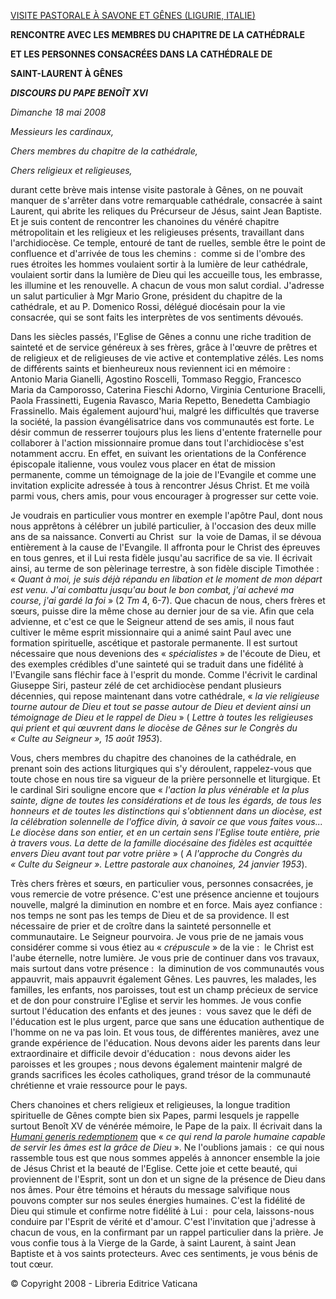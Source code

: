 [VISITE PASTORALE À SAVONE ET GÊNES (LIGURIE, ITALIE)](/content/benedict-xvi/fr/travels/2008/index_savona-genova.html)

**RENCONTRE AVEC LES MEMBRES DU CHAPITRE DE LA CATHÉDRALE**

**ET LES PERSONNES CONSACRÉES DANS LA CATHÉDRALE DE**

**SAINT-LAURENT À GÊNES**

***DISCOURS DU PAPE BENOÎT XVI***

*Dimanche 18 mai 2008*

*Messieurs les cardinaux,*

*Chers membres du chapitre de la cathédrale,*

*Chers religieux et religieuses,*

durant cette brève mais intense visite pastorale à Gênes, on ne pouvait manquer de s'arrêter dans votre remarquable cathédrale, consacrée à saint Laurent, qui abrite les reliques du Précurseur de Jésus, saint Jean Baptiste. Et je suis content de rencontrer les chanoines du vénéré chapitre métropolitain et les religieux et les religieuses présents, travaillant dans l'archidiocèse. Ce temple, entouré de tant de ruelles, semble être le point de confluence et d'arrivée de tous les chemins :  comme si de l'ombre des rues étroites les hommes voulaient sortir à la lumière de leur cathédrale, voulaient sortir dans la lumière de Dieu qui les accueille tous, les embrasse, les illumine et les renouvelle. A chacun de vous mon salut cordial. J'adresse un salut particulier à Mgr Mario Grone, président du chapitre de la cathédrale, et au P. Domenico Rossi, délégué diocésain pour la vie consacrée, qui se sont faits les interprètes de vos sentiments dévoués.

Dans les siècles passés, l'Eglise de Gênes a connu une riche tradition de sainteté et de service généreux à ses frères, grâce à l'œuvre de prêtres et de religieux et de religieuses de vie active et contemplative zélés. Les noms de différents saints et bienheureux nous reviennent ici en mémoire :  Antonio Maria Gianelli, Agostino Roscelli, Tommaso Reggio, Francesco Maria da Camporosso, Caterina Fieschi Adorno, Virginia Centurione Bracelli, Paola Frassinetti, Eugenia Ravasco, Maria Repetto, Benedetta Cambiagio Frassinello. Mais également aujourd'hui, malgré les difficultés que traverse la société, la passion évangélisatrice dans vos communautés est forte. Le désir commun de resserrer toujours plus les liens d'entente fraternelle pour collaborer à l'action missionnaire promue dans tout l'archidiocèse s'est notamment accru. En effet, en suivant les orientations de la Conférence épiscopale italienne, vous voulez vous placer en état de mission permanente, comme un témoignage de la joie de l'Evangile et comme une invitation explicite adressée à tous à rencontrer Jésus Christ. Et me voilà parmi vous, chers amis, pour vous encourager à progresser sur cette voie.

Je voudrais en particulier vous montrer en exemple l'apôtre Paul, dont nous nous apprêtons à célébrer un jubilé particulier, à l'occasion des deux mille ans de sa naissance. Converti au Christ  sur  la voie de Damas, il se dévoua entièrement à la cause de l'Evangile. Il affronta pour le Christ des épreuves en tous genres, et il Lui resta fidèle jusqu'au sacrifice de sa vie. Il écrivait ainsi, au terme de son pèlerinage terrestre, à son fidèle disciple Timothée :  « *Quant à moi, je suis déjà répandu en libation et le moment de mon départ est venu. J'ai combattu jusqu'au bout le bon combat, j'ai achevé ma course, j'ai gardé la foi* » (2 *Tm* 4, 6-7). Que chacun de nous, chers frères et sœurs, puisse dire la même chose au dernier jour de sa vie. Afin que cela advienne, et c'est ce que le Seigneur attend de ses amis, il nous faut cultiver le même esprit missionnaire qui a animé saint Paul avec une formation spirituelle, ascétique et pastorale permanente. Il est surtout nécessaire que nous devenions des « *spécialistes* » de l'écoute de Dieu, et des exemples crédibles d'une sainteté qui se traduit dans une fidélité à l'Evangile sans fléchir face à l'esprit du monde. Comme l'écrivit le cardinal Giuseppe Siri, pasteur zélé de cet archidiocèse pendant plusieurs décennies, qui repose maintenant dans votre cathédrale, « *la vie religieuse tourne autour de Dieu et tout se passe autour de Dieu et devient ainsi un témoignage de Dieu et le rappel de Dieu* » ( *Lettre à toutes les religieuses qui prient et qui œuvrent dans le diocèse de Gênes sur le Congrès du « *Culte au Seigneur* », 15 août 1953*).

Vous, chers membres du chapitre des chanoines de la cathédrale, en prenant soin des actions liturgiques qui s'y déroulent, rappelez-vous que toute chose en nous tire sa vigueur de la prière personnelle et liturgique. Et le cardinal Siri souligne encore que « *l'action la plus vénérable et la plus sainte, digne de toutes les considérations et de tous les égards, de tous les honneurs et de toutes les distinctions qui s'obtiennent dans un diocèse, est la célébration solennelle de l'office divin, à savoir ce que vous faites vous... Le diocèse dans son entier, et en un certain sens l'Eglise toute entière, prie à travers vous. La dette de la famille diocésaine des fidèles est acquittée envers Dieu avant tout par votre prière* » ( *A l'approche du Congrès du « *Culte du Seigneur* ». Lettre pastorale aux chanoines, 24 janvier 1953*).

Très chers frères et sœurs, en particulier vous, personnes consacrées, je vous remercie de votre présence. C'est une présence ancienne et toujours nouvelle, malgré la diminution en nombre et en force. Mais ayez confiance :  nos temps ne sont pas les temps de Dieu et de sa providence. Il est nécessaire de prier et de croître dans la sainteté personnelle et communautaire. Le Seigneur pourvoira. Je vous prie de ne jamais vous considérer comme si vous étiez au « *crépuscule* » de la vie :  le Christ est l'aube éternelle, notre lumière. Je vous prie de continuer dans vos travaux, mais surtout dans votre présence :  la diminution de vos communautés vous appauvrit, mais appauvrit également Gênes. Les pauvres, les malades, les familles, les enfants, nos paroisses, tout est un champ précieux de service et de don pour construire l'Eglise et servir les hommes. Je vous confie surtout l'éducation des enfants et des jeunes :  vous savez que le défi de l'éducation est le plus urgent, parce que sans une éducation authentique de l'homme on ne va pas loin. Et vous tous, de différentes manières, avez une grande expérience de l'éducation. Nous devons aider les parents dans leur extraordinaire et difficile devoir d'éducation :  nous devons aider les paroisses et les groupes ; nous devons également maintenir malgré de grands sacrifices les écoles catholiques, grand trésor de la communauté chrétienne et vraie ressource pour le pays.

Chers chanoines et chers religieux et religieuses, la longue tradition spirituelle de Gênes compte bien six Papes, parmi lesquels je rappelle surtout Benoît XV de vénérée mémoire, le Pape de la paix. Il écrivait dans la *[Humani generis redemptionem](/content/benedict-xv/fr/encyclicals/documents/hf_ben-xv_enc_15061917_humani-generis-redemptionem.html)* que « *ce qui rend la parole humaine capable de servir les âmes est la grâce de Dieu* ». Ne l'oublions jamais :  ce qui nous rassemble tous est que nous sommes appelés à annoncer ensemble la joie de Jésus Christ et la beauté de l'Eglise. Cette joie et cette beauté, qui proviennent de l'Esprit, sont un don et un signe de la présence de Dieu dans nos âmes. Pour être témoins et hérauts du message salvifique nous pouvons compter sur nos seules énergies humaines. C'est la fidélité de Dieu qui stimule et confirme notre fidélité à Lui :  pour cela, laissons-nous conduire par l'Esprit de vérité et d'amour. C'est l'invitation que j'adresse à chacun de vous, en la confirmant par un rappel particulier dans la prière. Je vous confie tous à la Vierge de la Garde, à saint Laurent, à saint Jean Baptiste et à vos saints protecteurs. Avec ces sentiments, je vous bénis de tout cœur.

© Copyright 2008 - Libreria Editrice Vaticana
